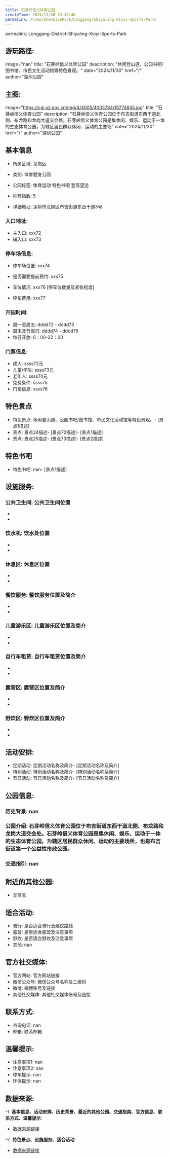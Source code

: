 ```yaml
---
title: 石芽岭信义体育公园
createTime: 2024/11/30 23:48:40
permalink: /ComprehensivePark/Longgang/Shiyaling-Xinyi-Sports-Park/
---
```

permalink: Longgang-District-Shiyaling-Xinyi-Sports-Park
## 游玩路径:
image="nan"
title: "石芽岭信义体育公园"
description: "休闲登山道、公园书吧/图书馆、市民文化活动馆等特色景观。"
date="2024/11/30"
href="/"
author="深圳公园"
## 主图:
image="https://cgj.sz.gov.cn/img/4/4005/4005784/10774845.jpg"
title: "石芽岭信义体育公园"
description: "石芽岭信义体育公园位于布吉街道东西干道北侧、布龙路和龙岗大道交会处。石芽岭信义体育公园是集休闲、娱乐、运动于一体的生态体育公园，为辖区居民群众休闲、运动的主要场"
date="2024/11/30"
href="/"
author="深圳公园"
## 基本信息

- 所属区域: 龙岗区

- 类别: 体育健身公园

- 公园标签: 体育运动 特色书吧 登高望远

- 推荐指数: 5

- 详细地址: 深圳市龙岗区布吉街道东西干道3号

### 入口地址:
- 主入口: xxx72
- 辅入口: xxx73
### 停车场信息:
- 停车场位置: xxx74

- 是否需要提前预约: xxx75

- 车位情况: xxx76 [停车位数量及紧张程度]

- 停车费用: xxx77

### 开园时间:
- 周一至周五: dddd72 - dddd73
- 周末及节假日: dddd74 - dddd75
- 每日开放: 6：00-22：00

### 门票信息:
- 成人: ssss72元
- 儿童/学生: ssss73元
- 老年人: ssss74元
- 免费条件: ssss75
- 门票信息: ssss76
## 特色景点
- 特色景点: 休闲登山道、公园书吧/图书馆、市民文化活动馆等特色景观。- [景点1描述]
- 景点: 景点24描述- [景点72描述]- [景点1描述]
- 景点: 景点25描述- [景点73描述]- [景点2描述]
## 特色书吧
- 特色书吧: nan- [景点1描述]
## 设施服务:
### 公共卫生间: 公共卫生间位置
- 
- 
### 饮水机: 饮水处位置
- 
- 
### 休息区: 休息区位置
- 
- 
### 餐饮服务: 餐饮服务位置及简介
- 
- 
### 儿童游乐区: 儿童游乐区位置及简介
- 
- 
### 自行车租赁: 自行车租赁位置及简介
- 
- 
### 露营区: 露营区位置及简介
- 
- 
### 野炊区: 野炊区位置及简介

- 
- 
## 活动安排:
- 定期活动: 定期活动名称及简介- [定期活动名称及简介]
- 特别活动: 特别活动名称及简介- [特别活动名称及简介]
- 节日活动: 节日活动名称及简介- [节日活动名称及简介]
## 公园信息:
### 历史背景: nan
### 公园介绍: 石芽岭信义体育公园位于布吉街道东西干道北侧、布龙路和龙岗大道交会处。石芽岭信义体育公园是集休闲、娱乐、运动于一体的生态体育公园，为辖区居民群众休闲、运动的主要场所，也是布吉街道第一个公益性市政公园。
### 交通指引: nan

## 附近的其他公园:
- 无信息

## 适合活动:
- 骑行: 是否适合骑行及建议路线
- 露营: 是否适合露营及注意事项
- 野炊: 是否适合野炊及注意事项
- 其他: nan

## 官方社交媒体:
- 官方网站: 官方网站链接
- 微信公众号: 微信公众号名称及二维码
- 微博: 微博账号及链接
- 其他社交媒体: 其他社交媒体账号及链接

## 联系方式:
- 咨询电话: nan
- 邮箱: 联系邮箱

## 温馨提示:
- 注意事项1: nan
- 注意事项2: nan
- 停车提示: nan
- 环保提示: nan

## 数据来源:
-1. **基本信息、活动安排、历史背景、最近的其他公园、交通指南、官方信息、联系方式、温馨提示**:
- [数据来源链接](https://cgj.sz.gov.cn/xsmh/gysz/csgy/content/post_10774845.html)

-2. **特色景点、设施服务、适合活动**:
- [数据来源链接](https://cgj.sz.gov.cn/xsmh/gysz/csgy/content/post_10774845.html)

